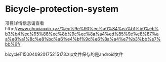 # Bicycle-protection-system
项目详情信息请查看http://www.chuxiaoxin.xyz/%ec%9e%90%ec%a0%84%ea%b1%b0%eb%b3%b4%ec%95%88%ec%8b%9c%ec%8a%a4%ed%85%9c%e8%87%aa%e8%a1%8c%e8%bd%a6%e4%bf%9d%e6%8a%a4%e7%b3%bb%e7%bb%9f/

bicycleT150040920175215173.zip文件保存的是android文件
